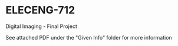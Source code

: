 # ELECENG-712
Digital Imaging - Final Project

See attached PDF under the "Given Info" folder for more information
